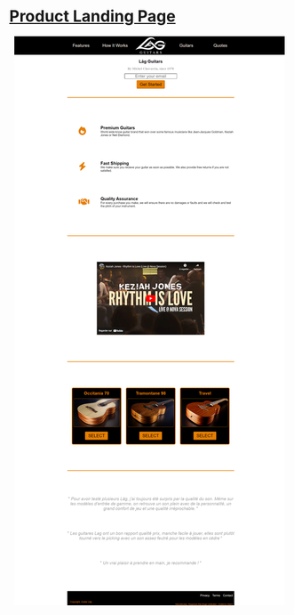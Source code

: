 # [Product Landing Page](https://codepen.io/odakris/full/MWBxpmg)

<p align="center">
  <img src="./productlandingpage.png"/>
</p>
